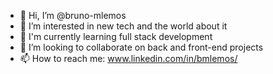 - 👋 Hi, I’m @bruno-mlemos
- 👀 I’m interested in new tech and the world about it
- 🌱 I'm currently learning full stack development
- 💞️ I’m looking to collaborate on back and front-end projects
- 📫 How to reach me: www.linkedin.com/in/bmlemos/

<!---
bruno-mlemos/bruno-mlemos is a ✨ special ✨ repository because its `README.md` (this file) appears on your GitHub profile.
You can click the Preview link to take a look at your changes.
--->
